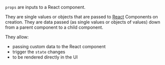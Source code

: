 `props` are inputs to a React component.

They are single values or objects that are passed to [React](/knowledge/react/index.md) Components on creation. They are data passed (as single values or objects of values) down from a parent component to a child component.

They allow:

- passing custom data to the React component
- trigger the `state` changes
- to be rendered directly in the UI
